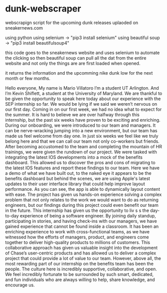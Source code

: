 # dunk-webscraper
webscrapign script for the upcoming dunk releases uplaoded on sneakernews.com

using python
using selenium -> "pip3 install selenium"
using beautiful soup  -> "pip3 install beautifulsoup4"

this code goes to the sneakernews website and uses selenium to automate the clicking so then beautiful soup can pull all the dat from the entire website
and not only the things are are first loaded when opened.

it returns the information and the upcomming nike dunk low for the next month or few months.


Hello everyone, My name is Mario Villatoro I’m a student UT Arlington. And I’m Kevin Shiflett, a student at the University of Maryland.
We are thankful to be given the opportunity to speak here today about our experience with the SEP internship so far. We would be lying if we said we weren’t nervous on our first day. Coming in on our first week, we had no idea what to expect for the summer. It is hard to believe we are over halfway through this internship, but the past six weeks have proven to be exciting and enriching. 
During our onboarding, we were introduced to our team and managers. It can be nerve-wracking jumping into a new environment, but our team has made us feel welcome from day one. In just six weeks we feel like we truly belong here and that we can call our team not only co-workers but friends. After becoming accustomed to the team and completing the mountain of HR trainings, we were given the rundown of our project. We were tasked with integrating the latest IOS developments into a mock of the benefits dashboard. This allowed us to discover the pros and cons of migrating to the latest IOS features and report these findings to our team. Here we have a demo of what we have built out, to the naked eye it appears to be the benefits dashboard but behind the scenes, we are using Apple's latest updates to their user interface library that could help improve layout performance. As you can see, the app is able to dynamically layout content with ease.
The project has given us hands-on experience solving a complex problem that not only relates to the work we would want to do as returning engineers, but our findings during this project could even benefit our team in the future. This internship has given us the opportunity to liv  s s the day-to-day experience of being a software engineer. By joining daily standup, participating in stories, and having check-ins with our managers, we have gained experience that cannot be found inside a classroom. It has been an enriching experience to work with cross-functional teams, as we have witnessed how the efforts of managers, product, and engineers come together to deliver high-quality products to millions of customers. This collaborative approach has given us valuable insight into the development of Chase’s user-centric products and has allowed us to deliver a complex project that could provide a lot of value to our team.
However, above all, the most rewarding part of our internship on the benefits team has been the people. The culture here is incredibly supportive, collaborative, and open. We feel incredibly fortunate to be surrounded by such smart, dedicated, and fun individuals who are always willing to help, share knowledge, and encourage us.
